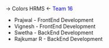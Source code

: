 -> Colors HRMS <-
<span style="color: blue">Team 16</span>

* Prajwal - FrontEnd Development
* Vignesh - FrontEnd Development
* Swetha - BackEnd Development
* Rajkumar R - BackEnd Development

